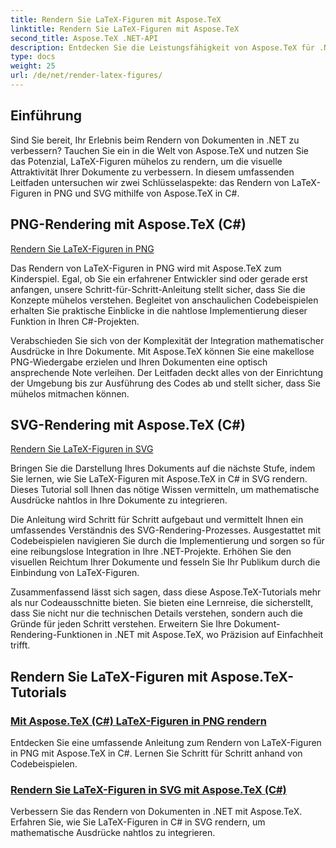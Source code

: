 ```yaml
---
title: Rendern Sie LaTeX-Figuren mit Aspose.TeX
linktitle: Rendern Sie LaTeX-Figuren mit Aspose.TeX
second_title: Aspose.TeX .NET-API
description: Entdecken Sie die Leistungsfähigkeit von Aspose.TeX für .NET beim nahtlosen Rendern von LaTeX-Figuren. Schritt-für-Schritt-Anleitungen, Codebeispiele und mehr für das PNG- und SVG-Rendering in C#.
type: docs
weight: 25
url: /de/net/render-latex-figures/
---
```

## Einführung

Sind Sie bereit, Ihr Erlebnis beim Rendern von Dokumenten in .NET zu verbessern? Tauchen Sie ein in die Welt von Aspose.TeX und nutzen Sie das Potenzial, LaTeX-Figuren mühelos zu rendern, um die visuelle Attraktivität Ihrer Dokumente zu verbessern. In diesem umfassenden Leitfaden untersuchen wir zwei Schlüsselaspekte: das Rendern von LaTeX-Figuren in PNG und SVG mithilfe von Aspose.TeX in C#.

## PNG-Rendering mit Aspose.TeX (C#)

[Rendern Sie LaTeX-Figuren in PNG](./png-latex-figure-renderer-csharp/)

Das Rendern von LaTeX-Figuren in PNG wird mit Aspose.TeX zum Kinderspiel. Egal, ob Sie ein erfahrener Entwickler sind oder gerade erst anfangen, unsere Schritt-für-Schritt-Anleitung stellt sicher, dass Sie die Konzepte mühelos verstehen. Begleitet von anschaulichen Codebeispielen erhalten Sie praktische Einblicke in die nahtlose Implementierung dieser Funktion in Ihren C#-Projekten.

Verabschieden Sie sich von der Komplexität der Integration mathematischer Ausdrücke in Ihre Dokumente. Mit Aspose.TeX können Sie eine makellose PNG-Wiedergabe erzielen und Ihren Dokumenten eine optisch ansprechende Note verleihen. Der Leitfaden deckt alles von der Einrichtung der Umgebung bis zur Ausführung des Codes ab und stellt sicher, dass Sie mühelos mitmachen können.

## SVG-Rendering mit Aspose.TeX (C#)

[Rendern Sie LaTeX-Figuren in SVG](./svg-latex-figure-renderer-csharp/)

Bringen Sie die Darstellung Ihres Dokuments auf die nächste Stufe, indem Sie lernen, wie Sie LaTeX-Figuren mit Aspose.TeX in C# in SVG rendern. Dieses Tutorial soll Ihnen das nötige Wissen vermitteln, um mathematische Ausdrücke nahtlos in Ihre Dokumente zu integrieren.

Die Anleitung wird Schritt für Schritt aufgebaut und vermittelt Ihnen ein umfassendes Verständnis des SVG-Rendering-Prozesses. Ausgestattet mit Codebeispielen navigieren Sie durch die Implementierung und sorgen so für eine reibungslose Integration in Ihre .NET-Projekte. Erhöhen Sie den visuellen Reichtum Ihrer Dokumente und fesseln Sie Ihr Publikum durch die Einbindung von LaTeX-Figuren.

Zusammenfassend lässt sich sagen, dass diese Aspose.TeX-Tutorials mehr als nur Codeausschnitte bieten. Sie bieten eine Lernreise, die sicherstellt, dass Sie nicht nur die technischen Details verstehen, sondern auch die Gründe für jeden Schritt verstehen. Erweitern Sie Ihre Dokument-Rendering-Funktionen in .NET mit Aspose.TeX, wo Präzision auf Einfachheit trifft.
## Rendern Sie LaTeX-Figuren mit Aspose.TeX-Tutorials
### [Mit Aspose.TeX (C#) LaTeX-Figuren in PNG rendern](./png-latex-figure-renderer-csharp/)
Entdecken Sie eine umfassende Anleitung zum Rendern von LaTeX-Figuren in PNG mit Aspose.TeX in C#. Lernen Sie Schritt für Schritt anhand von Codebeispielen.
### [Rendern Sie LaTeX-Figuren in SVG mit Aspose.TeX (C#)](./svg-latex-figure-renderer-csharp/)
Verbessern Sie das Rendern von Dokumenten in .NET mit Aspose.TeX. Erfahren Sie, wie Sie LaTeX-Figuren in C# in SVG rendern, um mathematische Ausdrücke nahtlos zu integrieren.